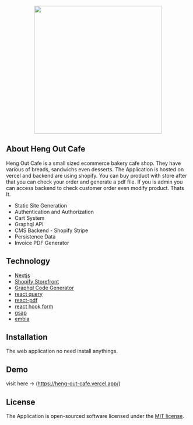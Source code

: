 <p align="center"><img src="public/favicon.ico" width="350" height="350"></p>

## About Heng Out Cafe

Heng Out Cafe is a small sized ecommerce bakery cafe shop. They have various of breads, sandwichs even desserts. The Application is hosted on vercel and backend are using shopify. You can buy product with store after that you can check your order and generate a pdf file. If you is admin you can access backend to check customer order even modify product. Thats It.

- Static Site Generation
- Authentication and Authorization
- Cart System
- Graphql API
- CMS Backend - Shopify Stripe
- Persistence Data
- Invoice PDF Generator

## Technology

- [Nextjs](https://nextjs.org/)
- [Shopify Storefront](https://shopify.dev/)
- [Graphql Code Generator](https://the-guild.dev/graphql/codegen)
- [react query](https://react-query-v3.tanstack.com/)
- [react-pdf](https://react-pdf.org/)
- [react hook form](https://react-hook-form.com/)
- [gsap](https://greensock.com/gsap/)
- [embla](https://www.embla-carousel.com/)

## Installation

The web application no need install anythings.

## Demo

visit here -> (https://heng-out-cafe.vercel.app/)

## License

The Application is open-sourced software licensed under the [MIT license](https://opensource.org/licenses/MIT).
